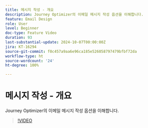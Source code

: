 ```yaml
---
title: 메시지 작성 - 개요
description: Journey Optimizer의 이메일 메시지 작성 옵션을 이해합니다.
feature: Email Design
role: User
level: Beginner
doc-type: Feature Video
duration: 93
last-substantial-update: 2024-10-07T00:00:00Z
jira: KT-16294
source-git-commit: f0c457a9aa6e96ca185e526058797479bfbf72da
workflow-type: ht
source-wordcount: '24'
ht-degree: 100%

---
```



# 메시지 작성 - 개요

Journey Optimizer의 이메일 메시지 작성 옵션을 이해합니다.

>[!VIDEO](https://video.tv.adobe.com/v/3432685/?learn=on)
